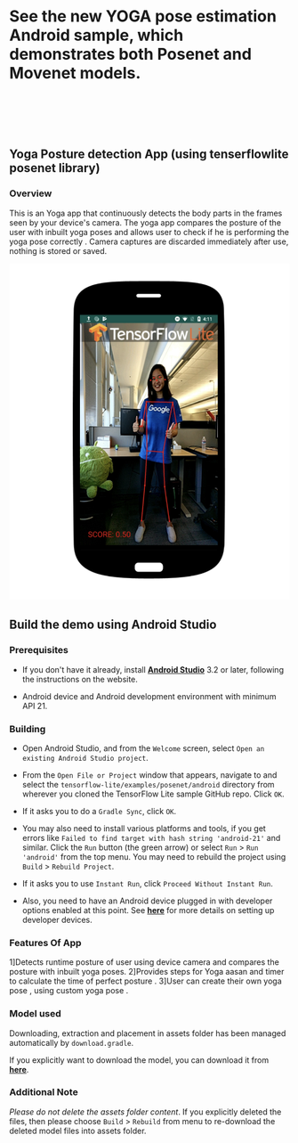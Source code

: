 # See the new YOGA pose estimation Android sample, which demonstrates both Posenet and Movenet models. 

<br/> <br/> <br/> <br/>

## Yoga Posture detection App (using tenserflowlite posenet library)

### Overview
 This is an Yoga app that continuously detects the body parts in the frames seen by
 your device's camera. The yoga app compares the posture of the user with inbuilt 
 yoga poses and allows user to check if he is performing the yoga pose correctly
 . Camera captures are discarded immediately after
 use, nothing is stored or saved.
 
 

![Demo Image](posenetimage.png)

## Build the demo using Android Studio

### Prerequisites

* If you don't have it already, install **[Android Studio](
 https://developer.android.com/studio/index.html)** 3.2 or
 later, following the instructions on the website.

* Android device and Android development environment with minimum API 21.

### Building
* Open Android Studio, and from the `Welcome` screen, select
`Open an existing Android Studio project`.

* From the `Open File or Project` window that appears, navigate to and select
 the `tensorflow-lite/examples/posenet/android` directory from wherever you
 cloned the TensorFlow Lite sample GitHub repo. Click `OK`.

* If it asks you to do a `Gradle Sync`, click `OK`.

* You may also need to install various platforms and tools, if you get errors
 like `Failed to find target with hash string 'android-21'` and similar. Click
 the `Run` button (the green arrow) or select `Run` > `Run 'android'` from the
 top menu. You may need to rebuild the project using `Build` > `Rebuild Project`.

* If it asks you to use `Instant Run`, click `Proceed Without Instant Run`.

* Also, you need to have an Android device plugged in with developer options
 enabled at this point. See **[here](
 https://developer.android.com/studio/run/device)** for more details
 on setting up developer devices.
 
 
 ### Features Of App
 1]Detects runtime posture of user using device camera and compares the posture with inbuilt yoga poses.
 2]Provides steps for Yoga aasan and timer to calculate  the time of perfect posture .
 3]User can create their own yoga pose , using custom yoga pose .

### Model used
Downloading, extraction and placement in assets folder has been managed
 automatically by `download.gradle`.

If you explicitly want to download the model, you can download it from
 **[here](
 https://storage.googleapis.com/download.tensorflow.org/models/tflite/posenet_mobilenet_v1_100_257x257_multi_kpt_stripped.tflite)**.

### Additional Note
_Please do not delete the assets folder content_. If you explicitly deleted the
 files, then please choose `Build` > `Rebuild` from menu to re-download the
 deleted model files into assets folder.

